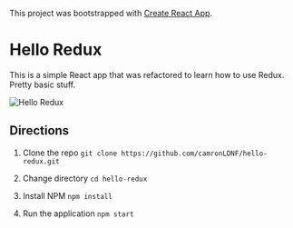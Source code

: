 This project was bootstrapped with [Create React App](https://github.com/facebookincubator/create-react-app).

# Hello Redux

This is a simple React app that was refactored to learn how to use Redux. Pretty basic stuff. 

![Hello Redux](https://i.imgur.com/S3Oarek.png)


## Directions 
1. Clone the repo
```git clone https://github.com/camronLDNF/hello-redux.git```

2. Change directory 
```cd hello-redux```

3. Install NPM
```npm install```

4. Run the application 
```npm start```
